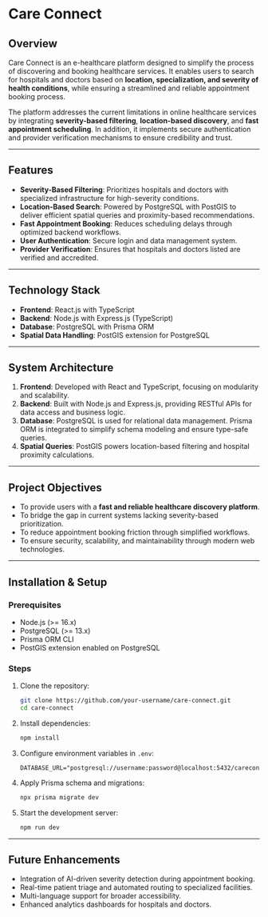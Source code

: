 # Care Connect

## Overview

Care Connect is an e-healthcare platform designed to simplify the process of discovering and booking healthcare services. It enables users to search for hospitals and doctors based on **location, specialization, and severity of health conditions**, while ensuring a streamlined and reliable appointment booking process.

The platform addresses the current limitations in online healthcare services by integrating **severity-based filtering**, **location-based discovery**, and **fast appointment scheduling**. In addition, it implements secure authentication and provider verification mechanisms to ensure credibility and trust.

---

## Features

* **Severity-Based Filtering**: Prioritizes hospitals and doctors with specialized infrastructure for high-severity conditions.
* **Location-Based Search**: Powered by PostgreSQL with PostGIS to deliver efficient spatial queries and proximity-based recommendations.
* **Fast Appointment Booking**: Reduces scheduling delays through optimized backend workflows.
* **User Authentication**: Secure login and data management system.
* **Provider Verification**: Ensures that hospitals and doctors listed are verified and accredited.

---

## Technology Stack

* **Frontend**: React.js with TypeScript
* **Backend**: Node.js with Express.js (TypeScript)
* **Database**: PostgreSQL with Prisma ORM
* **Spatial Data Handling**: PostGIS extension for PostgreSQL

---

## System Architecture

1. **Frontend**: Developed with React and TypeScript, focusing on modularity and scalability.
2. **Backend**: Built with Node.js and Express.js, providing RESTful APIs for data access and business logic.
3. **Database**: PostgreSQL is used for relational data management. Prisma ORM is integrated to simplify schema modeling and ensure type-safe queries.
4. **Spatial Queries**: PostGIS powers location-based filtering and hospital proximity calculations.

---

## Project Objectives

* To provide users with a **fast and reliable healthcare discovery platform**.
* To bridge the gap in current systems lacking severity-based prioritization.
* To reduce appointment booking friction through simplified workflows.
* To ensure security, scalability, and maintainability through modern web technologies.

---

## Installation & Setup

### Prerequisites

* Node.js (>= 16.x)
* PostgreSQL (>= 13.x)
* Prisma ORM CLI
* PostGIS extension enabled on PostgreSQL

### Steps

1. Clone the repository:

   ```bash
   git clone https://github.com/your-username/care-connect.git
   cd care-connect
   ```
2. Install dependencies:

   ```bash
   npm install
   ```
3. Configure environment variables in `.env`:

   ```env
   DATABASE_URL="postgresql://username:password@localhost:5432/careconnect"
   ```
4. Apply Prisma schema and migrations:

   ```bash
   npx prisma migrate dev
   ```
5. Start the development server:

   ```bash
   npm run dev
   ```

---

## Future Enhancements

* Integration of AI-driven severity detection during appointment booking.
* Real-time patient triage and automated routing to specialized facilities.
* Multi-language support for broader accessibility.
* Enhanced analytics dashboards for hospitals and doctors.
